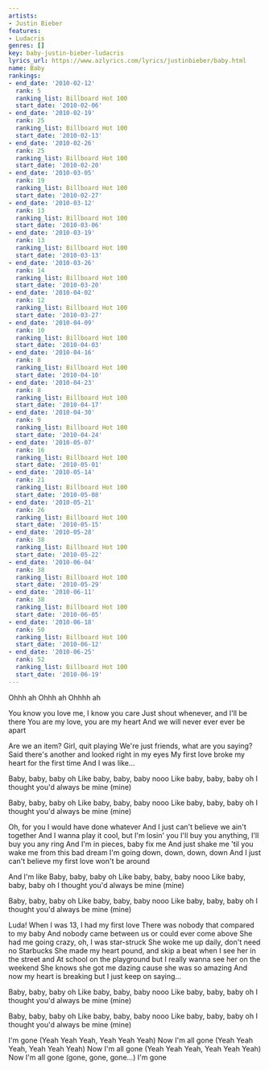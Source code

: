 ```yaml
---
artists:
- Justin Bieber
features:
- Ludacris
genres: []
key: baby-justin-bieber-ludacris
lyrics_url: https://www.azlyrics.com/lyrics/justinbieber/baby.html
name: Baby
rankings:
- end_date: '2010-02-12'
  rank: 5
  ranking_list: Billboard Hot 100
  start_date: '2010-02-06'
- end_date: '2010-02-19'
  rank: 25
  ranking_list: Billboard Hot 100
  start_date: '2010-02-13'
- end_date: '2010-02-26'
  rank: 25
  ranking_list: Billboard Hot 100
  start_date: '2010-02-20'
- end_date: '2010-03-05'
  rank: 19
  ranking_list: Billboard Hot 100
  start_date: '2010-02-27'
- end_date: '2010-03-12'
  rank: 13
  ranking_list: Billboard Hot 100
  start_date: '2010-03-06'
- end_date: '2010-03-19'
  rank: 13
  ranking_list: Billboard Hot 100
  start_date: '2010-03-13'
- end_date: '2010-03-26'
  rank: 14
  ranking_list: Billboard Hot 100
  start_date: '2010-03-20'
- end_date: '2010-04-02'
  rank: 12
  ranking_list: Billboard Hot 100
  start_date: '2010-03-27'
- end_date: '2010-04-09'
  rank: 10
  ranking_list: Billboard Hot 100
  start_date: '2010-04-03'
- end_date: '2010-04-16'
  rank: 8
  ranking_list: Billboard Hot 100
  start_date: '2010-04-10'
- end_date: '2010-04-23'
  rank: 8
  ranking_list: Billboard Hot 100
  start_date: '2010-04-17'
- end_date: '2010-04-30'
  rank: 9
  ranking_list: Billboard Hot 100
  start_date: '2010-04-24'
- end_date: '2010-05-07'
  rank: 16
  ranking_list: Billboard Hot 100
  start_date: '2010-05-01'
- end_date: '2010-05-14'
  rank: 21
  ranking_list: Billboard Hot 100
  start_date: '2010-05-08'
- end_date: '2010-05-21'
  rank: 26
  ranking_list: Billboard Hot 100
  start_date: '2010-05-15'
- end_date: '2010-05-28'
  rank: 38
  ranking_list: Billboard Hot 100
  start_date: '2010-05-22'
- end_date: '2010-06-04'
  rank: 38
  ranking_list: Billboard Hot 100
  start_date: '2010-05-29'
- end_date: '2010-06-11'
  rank: 38
  ranking_list: Billboard Hot 100
  start_date: '2010-06-05'
- end_date: '2010-06-18'
  rank: 50
  ranking_list: Billboard Hot 100
  start_date: '2010-06-12'
- end_date: '2010-06-25'
  rank: 52
  ranking_list: Billboard Hot 100
  start_date: '2010-06-19'
---
```


Ohhh ah
Ohhh ah
Ohhhh ah

You know you love me, I know you care
Just shout whenever, and I'll be there
You are my love, you are my heart
And we will never ever ever be apart

Are we an item? Girl, quit playing
We're just friends, what are you saying?
Said there's another and looked right in my eyes
My first love broke my heart for the first time
And I was like...

Baby, baby, baby oh
Like baby, baby, baby nooo
Like baby, baby, baby oh
I thought you'd always be mine (mine)

Baby, baby, baby oh
Like baby, baby, baby nooo
Like baby, baby, baby oh
I thought you'd always be mine (mine)

Oh, for you I would have done whatever
And I just can't believe we ain't together
And I wanna play it cool, but I'm losin' you
I'll buy you anything, I'll buy you any ring
And I'm in pieces, baby fix me
And just shake me 'til you wake me from this bad dream
I'm going down, down, down, down
And I just can't believe my first love won't be around

And I'm like
Baby, baby, baby oh
Like baby, baby, baby nooo
Like baby, baby, baby oh
I thought you'd always be mine (mine)

Baby, baby, baby oh
Like baby, baby, baby nooo
Like baby, baby, baby oh
I thought you'd always be mine (mine)


Luda! When I was 13, I had my first love
There was nobody that compared to my baby
And nobody came between us or could ever come above
She had me going crazy, oh, I was star-struck
She woke me up daily, don't need no Starbucks
She made my heart pound, and skip a beat when I see her in the street and
At school on the playground but I really wanna see her on the weekend
She knows she got me dazing cause she was so amazing
And now my heart is breaking but I just keep on saying...

Baby, baby, baby oh
Like baby, baby, baby nooo
Like baby, baby, baby oh
I thought you'd always be mine (mine)

Baby, baby, baby oh
Like baby, baby, baby nooo
Like baby, baby, baby oh
I thought you'd always be mine (mine)

I'm gone (Yeah Yeah Yeah, Yeah Yeah Yeah)
Now I'm all gone (Yeah Yeah Yeah, Yeah Yeah Yeah)
Now I'm all gone (Yeah Yeah Yeah, Yeah Yeah Yeah)
Now I'm all gone (gone, gone, gone...)
I'm gone



